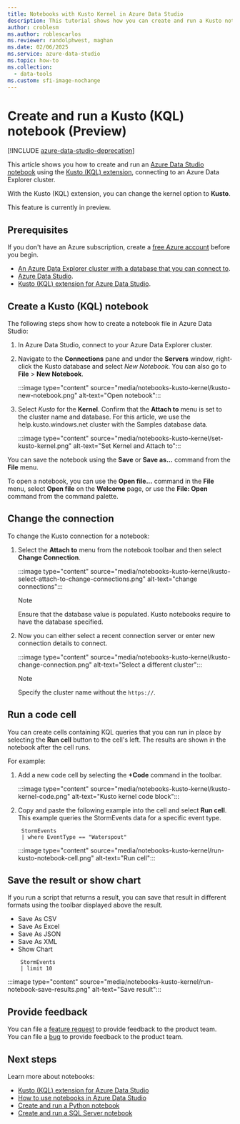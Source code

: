 ```yaml
---
title: Notebooks with Kusto Kernel in Azure Data Studio
description: This tutorial shows how you can create and run a Kusto notebook.
author: croblesm
ms.author: roblescarlos
ms.reviewer: randolphwest, maghan
ms.date: 02/06/2025
ms.service: azure-data-studio
ms.topic: how-to
ms.collection:
  - data-tools
ms.custom: sfi-image-nochange
---
```


# Create and run a Kusto (KQL) notebook (Preview)

[!INCLUDE [azure-data-studio-deprecation](../includes/azure-data-studio-deprecation.md)]

This article shows you how to create and run an [Azure Data Studio notebook](./notebooks-guidance.md) using the [Kusto (KQL) extension](../extensions/kusto-extension.md), connecting to an Azure Data Explorer cluster.

With the Kusto (KQL) extension, you can change the kernel option to **Kusto**.

This feature is currently in preview.

## Prerequisites

If you don't have an Azure subscription, create a [free Azure account](https://azure.microsoft.com/free/) before you begin.

- [An Azure Data Explorer cluster with a database that you can connect to](/azure/data-explorer/create-cluster-database-portal).
- [Azure Data Studio](../download-azure-data-studio.md).
- [Kusto (KQL) extension for Azure Data Studio](../extensions/kusto-extension.md).

## Create a Kusto (KQL) notebook

The following steps show how to create a notebook file in Azure Data Studio:

1. In Azure Data Studio, connect to your Azure Data Explorer cluster.

2. Navigate to the **Connections** pane and under the **Servers** window, right-click the Kusto database and select *New Notebook*. You can also go to **File** > **New Notebook**.

   :::image type="content" source="media/notebooks-kusto-kernel/kusto-new-notebook.png" alt-text="Open notebook":::

3. Select *Kusto* for the **Kernel**. Confirm that the **Attach to** menu is set to the cluster name and database. For this article, we use the help.kusto.windows.net cluster with the Samples database data.

   :::image type="content" source="media/notebooks-kusto-kernel/set-kusto-kernel.png" alt-text="Set Kernel and Attach to":::

You can save the notebook using the **Save** or **Save as...** command from the **File** menu.

To open a notebook, you can use the **Open file...** command in the **File** menu, select **Open file** on the **Welcome** page, or use the **File: Open** command from the command palette.

## Change the connection

To change the Kusto connection for a notebook:

1. Select the **Attach to** menu from the notebook toolbar and then select **Change Connection**.

   :::image type="content" source="media/notebooks-kusto-kernel/kusto-select-attach-to-change-connections.png" alt-text="change connections":::

   > [!Note]
   > Ensure that the database value is populated. Kusto notebooks require to have the database specified.

2. Now you can either select a recent connection server or enter new connection details to connect.

   :::image type="content" source="media/notebooks-kusto-kernel/kusto-change-connection.png" alt-text="Select a different cluster":::

   > [!Note]
   > Specify the cluster name without the `https://`.

## Run a code cell

You can create cells containing KQL queries that you can run in place by selecting the **Run cell** button to the cell's left. The results are shown in the notebook after the cell runs.

For example:

1. Add a new code cell by selecting the **+Code** command in the toolbar.

   :::image type="content" source="media/notebooks-kusto-kernel/kusto-kernel-code.png" alt-text="Kusto kernel code block":::

2. Copy and paste the following example into the cell and select **Run cell**. This example queries the StormEvents data for a specific event type.

   ```kusto
    StormEvents
    | where EventType == "Waterspout"
   ```

   :::image type="content" source="media/notebooks-kusto-kernel/run-kusto-notebook-cell.png" alt-text="Run cell":::

## Save the result or show chart

If you run a script that returns a result, you can save that result in different formats using the toolbar displayed above the result.

- Save As CSV
- Save As Excel
- Save As JSON
- Save As XML
- Show Chart

```kusto
    StormEvents
    | limit 10
```

:::image type="content" source="media/notebooks-kusto-kernel/run-notebook-save-results.png" alt-text="Save result":::

## Provide feedback

You can file a [feature request](https://github.com/microsoft/azuredatastudio/issues/new?assignees=&labels=&template=feature_request.md&title=) to provide feedback to the product team.  
You can file a [bug](https://github.com/microsoft/azuredatastudio/issues/new?assignees=&labels=&template=bug_report.md&title=) to provide feedback to the product team.

## Next steps

Learn more about notebooks:

- [Kusto (KQL) extension for Azure Data Studio](../extensions/kusto-extension.md)
- [How to use notebooks in Azure Data Studio](./notebooks-guidance.md)
- [Create and run a Python notebook](./notebooks-python-kernel.md)
- [Create and run a SQL Server notebook](./notebooks-sql-kernel.md)

